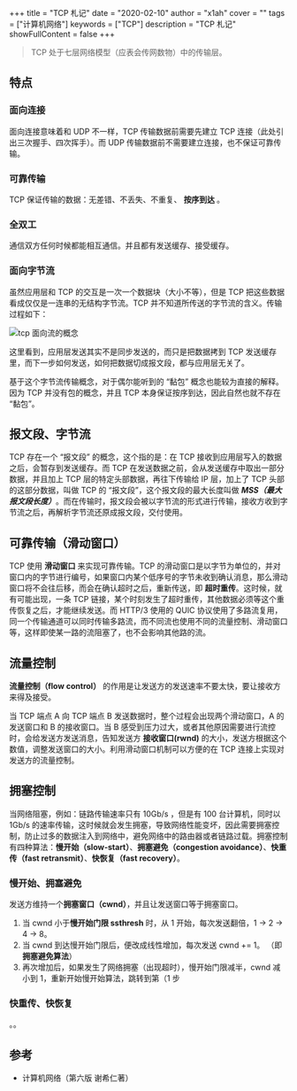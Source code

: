+++
title = "TCP 札记"
date = "2020-02-10"
author = "x1ah"
cover = ""
tags = ["计算机网络"]
keywords = ["TCP"]
description = "TCP 札记"
showFullContent = false
+++

>TCP 处于七层网络模型（应表会传网数物）中的传输层。


## 特点

### 面向连接
面向连接意味着和 UDP 不一样，TCP 传输数据前需要先建立 TCP 连接（此处引出三次握手、四次挥手）。而 UDP 传输数据前不需要建立连接，也不保证可靠传输。

### 可靠传输
TCP 保证传输的数据：无差错、不丢失、不重复、 **按序到达** 。

### 全双工
通信双方任何时候都能相互通信。并且都有发送缓存、接受缓存。

### 面向字节流
虽然应用层和 TCP 的交互是一次一个数据块（大小不等），但是 TCP 把这些数据看成仅仅是一连串的无结构字节流。TCP 并不知道所传送的字节流的含义。传输过程如下：

![tcp 面向流的概念](/image/tcp_stream.jpg)

这里看到，应用层发送其实不是同步发送的，而只是把数据拷到 TCP 发送缓存里，而下一步如何发送，如何把数据切成报文段，都与应用层无关了。

基于这个字节流传输概念，对于偶尔能听到的 “黏包” 概念也能较为直接的解释。因为 TCP 并没有包的概念，并且 TCP 本身保证按序到达，因此自然也就不存在 “黏包”。

## 报文段、字节流
TCP 存在一个 “报文段” 的概念，这个指的是：在 TCP 接收到应用层写入的数据之后，会暂存到发送缓存。而 TCP 在发送数据之前，会从发送缓存中取出一部分数据，并且加上 TCP 层的特定头部数据，再往下传输给 IP 层，加上了 TCP 头部的这部分数据，叫做 TCP 的 “报文段”，这个报文段的最大长度叫做 ***MSS（最大报文段长度）***。而在传输时，报文段会被以字节流的形式进行传输，接收方收到字节流之后，再解析字节流还原成报文段，交付使用。

## 可靠传输（滑动窗口）
TCP 使用 **滑动窗口** 来实现可靠传输。TCP 的滑动窗口是以字节为单位的，并对窗口内的字节进行编号，如果窗口内某个低序号的字节未收到确认消息，那么滑动窗口将不会往后移，而会在确认超时之后，重新传送，即 **超时重传**。这时候，就有可能出现，一条 TCP 链接，某个时刻发生了超时重传，其他数据必须等这个重传恢复之后，才能继续发送。而 HTTP/3 使用的 QUIC 协议使用了多路流复用，同一个传输通道可以同时传输多路流，而不同流也使用不同的流量控制、滑动窗口等，这样即使某一路的流阻塞了，也不会影响其他路的流。

## 流量控制
**流量控制（flow control）** 的作用是让发送方的发送速率不要太快，要让接收方来得及接受。

当 TCP 端点 A 向 TCP 端点 B 发送数据时，整个过程会出现两个滑动窗口，A 的发送窗口和 B 的接收窗口。当 B 感受到压力过大，或者其他原因需要进行流控时，会给发送方发送消息，告知发送方 **接收窗口(rwnd)** 的大小，发送方根据这个数值，调整发送窗口的大小。利用滑动窗口机制可以方便的在 TCP 连接上实现对发送方的流量控制。

## 拥塞控制
当网络阻塞，例如：链路传输速率只有 10Gb/s ，但是有 100 台计算机，同时以 1Gb/s 的速率传输，这时候就会发生拥塞，导致网络性能变坏，因此需要拥塞控制，防止过多的数据注入到网络中，避免网络中的路由器或者链路过载。拥塞控制有四种算法：**慢开始（slow-start）**、**拥塞避免（congestion avoidance）**、**快重传（fast retransmit）**、**快恢复（fast recovery）**。

### 慢开始、拥塞避免
发送方维持一个**拥塞窗口（cwnd）**，并且让发送窗口等于拥塞窗口。

1. 当 cwnd 小于**慢开始门限 ssthresh** 时，从 1 开始，每次发送翻倍，1 -> 2 -> 4 -> 8。
2. 当 cwnd 到达慢开始门限后，便改成线性增加，每次发送 cwnd += 1。 （即 **拥塞避免算法**）
3. 再次增加后，如果发生了网络拥塞（出现超时），慢开始门限减半，cwnd 减小到 1，重新开始慢开始算法，跳转到第（1 步

### 快重传、快恢复
。。


## 参考
- 计算机网络（第六版 谢希仁著）
